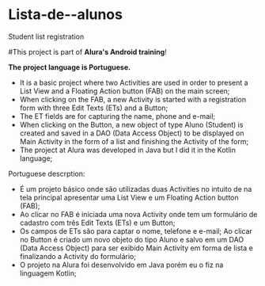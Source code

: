 # Lista-de--alunos
Student list registration

#This project is part of **Alura's Android training**!  

**The project language is Portuguese.**

- It is a basic project where two Activities are used in order to present a List View and a Floating Action button (FAB) on the main screen;
- When clicking on the FAB, a new Activity is started with a registration form with three Edit Texts (ETs) and a Button;
- The ET fields are for capturing the name, phone and e-mail;
- When clicking on the Button, a new object of type Aluno (Student) is created and saved in a DAO (Data Access Object) to be displayed on Main Activity
in the form of a list and finishing the Activity of the form;
- The project at Alura was developed in Java but I did it in the Kotlin language;

Portuguese descrption:

- É um projeto básico onde são utilizadas duas Activities no intuito de na tela principal apresentar uma List View e um Floating Action button (FAB);
- Ao clicar no FAB é iniciada uma nova Activity onde tem um formulário de cadastro com três Edit Texts (ETs) e um Button;
- Os campos de ETs são para captar o nome, telefone e e-mail;
Ao clicar no Button é criado um novo objeto do tipo Aluno e salvo em um DAO (Data Access Object) para ser exibido Main Activity 
em forma de lista e finalizando a Activity do formulário;
- O projeto na Alura foi desenvolvido em Java porém eu o fiz na linguagem Kotlin;
